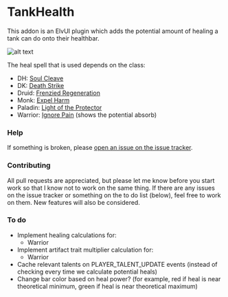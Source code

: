 # TankHealth



This addon is an ElvUI plugin which adds the potential amount of healing a tank can do onto their healthbar.

![alt text](https://imgur.com/Q4xQXeE.png "TankHealth illustrative image")

The heal spell that is used depends on the class:

- DH: [Soul Cleave](http://www.wowhead.com/spell=203798/soul-cleave)
- DK: [Death Strike](http://www.wowhead.com/spell=49998/death-strike)
- Druid: [Frenzied Regeneration](http://www.wowhead.com/spell=22842/frenzied-regeneration)
- Monk: [Expel Harm](http://www.wowhead.com/spell=115072/expel-harm)
- Paladin: [Light of the Protector](http://www.wowhead.com/spell=184092/light-of-the-protector)
- Warrior: [Ignore Pain](http://www.wowhead.com/spell=190456/ignore-pain) (shows the potential absorb)

### Help

If something is broken, please [open an issue on the issue tracker](https://github.com/sunaurus/ElvUI_TankHealth/issues/new).

### Contributing

All pull requests are appreciated, but please let me know before you start work so that I know not to work on
the same thing. If there are any issues on the issue tracker or something on the to do list (below), feel free to
work on them. New features will also be considered.


### To do

- Implement healing calculations for:
  - Warrior
- Implement artifact trait multiplier calculation for:
  - Warrior
- Cache relevant talents on PLAYER_TALENT_UPDATE events (instead of checking every time we calculate potential heals)
- Change bar color based on heal power? (for example, red if heal is near theoretical minimum, green if heal is near theoretical maximum)